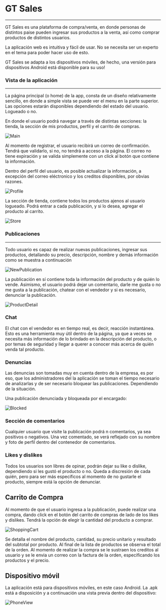 # GT Sales
--- 

GT Sales es una plataforma de compra/venta, en donde personas de distintos paise pueden ingresar sus productos a la venta, así como comprar productos de distintos usuarios.

La aplicación web es intuitiva y fácil de usar. No se necesita ser un experto en el tema para poder hacer uso de esto.

GT Sales se adapta a los dispositivos móviles, de hecho, una versión para dispositivos Android está disponible para su uso!

### Vista de la aplicación

--- 

La página principal (o home) de la app, consta de un diseño relativamente sencillo, en donde a simple vista se puede ver el menu en la parte superior. Las opciones estarán disponibles dependiendo del estado del usuario. Logueado o no.

En donde el usuario podrá navegar a través de distintas secciones: la tienda, la sección de mis productos, perfil y el carrito de compras.

![Main](./documentation/screenshots/main.png)

Al momento de registrar, el usuario recibirá un correo de confirmación. Tendrá que validarlo, si no, no tendrá a acceso a la página. El correo no tiene expiración y se valida simplemente con un click al botón que contiene la información.

Dentro del perfil del usuario, es posible actualizar la información, a excepción del correo eléctronico y los creditos disponibles, por obvias razones.

![Profile](./documentation/screenshots/profile.png)

La sección de tienda, contiene todos los productos ajenos al usuario logueado. Podrá entrar a cada publicación, y si lo desea, agregar el producto al carrito.

![Store](./documentation/screenshots/store.png)

### Publicaciones

---

Todo usuario es capaz de realizar nuevas publicaciones, ingresar sus productos, detallando su precio, descripción, nombre y demás información como se muestra a continuación

![NewPublication](./documentation/screenshots/new-publication.png)


La publicación en sí contiene toda la información del producto y de quién lo vende. Asimismo, el usuario podrá dejar un comentario, darle me gusta o no me gusta a la publicación, chatear con el vendedor y si es necesario, denunciar la publicación.

![ProductDetail](./documentation/screenshots/product-detail.png)

### Chat

El chat con el vendedor es en tiempo real, es decir, reacción instantánea. Esto es una herramienta muy útil dentro de la página, ya que a veces se necesita más información de lo brindado en la descripción del producto, o por temas de seguridad y llegar a querer a conocer más acerca de quién venda tal producto.

### Denuncias
 Las denuncias son tomadas muy en cuenta dentro de la empresa, es por eso, que los administradores del la aplicación se toman el tiempo necesario de analizarlas y de ser necesario bloquear las publicaciones. Dependiendo de la situación.

Una publicación denunciada y bloqueada por el encargado:

 ![Blocked](./documentation/screenshots/blocked.png)


### Sección de comentarios

Cualquier usuario que visite la publicación podrá n comentarios, ya sea positivos o negativos. Una vez comentado, se verá reflejado con su nombre y foto de perfil dentro del contenedor de comentarios.

### Likes y dislikes

Todos los usuarios son libres de opinar, podrán dejar su like o dislike, dependiendo si les gustó el producto o no. Queda a discresión de cada quién, pero para ser más especificos al momento de no gustarle el producto, siempre está la opción de denunciar.

## Carrito de Compra

Al momento de que el usuario ingresa a la publicación, puede realizar una compra, dando click en el botón del carrito de compras de lado de los likes y dislikes. Tendrá la opción de elegir la cantidad del producto a comprar.

 ![ShoppingCart](./documentation/screenshots/cart.png)

Se detalla el nombre del producto, cantidad, su precio unitario y resultado del subtotal por producto. Al final de la lista de productos se observa el total de la orden. Al momento de realizar la compra se le sustraen los creditos al usuario y se le envia un correo con la factura de la orden, especificando los productos y el precio.

## Dispositivo móvil

La aplicación está para dispositivos móviles, en este caso Android. La .apk está a disposición y a continuación una vista previa dentro del dispositivo:

 ![PhoneView](./documentation/screenshots/phone-view.png)
